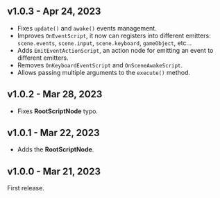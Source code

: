 ## v1.0.3 - Apr 24, 2023

* Fixes `update()` and `awake()` events management.
* Improves `OnEventScript`, it now can registers into different emitters: `scene.events`, `scene.input`, `scene.keyboard`, `gameObject`, etc...
* Adds `EmitEventActionScript`, an action node for emitting an event to different emitters.
* Removes `OnKeyboardEventScript` and `OnSceneAwakeScript`.
* Allows passing multiple arguments to the `execute()` method.

## v1.0.2 - Mar 28, 2023

* Fixes **RootScriptNode** typo.

## v1.0.1 - Mar 22, 2023

* Adds the **RootScriptNode**.

## v1.0.0 - Mar 21, 2023

First release.
